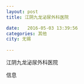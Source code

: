 ```yaml
--- 
layout: post 
title: 江阴九龙泌尿外科医院

date:   2016-05-03 13:39:56 
categories: 其他  
city: 无锡
  
--- 
```

   
江阴九龙泌尿外科医院

信息

